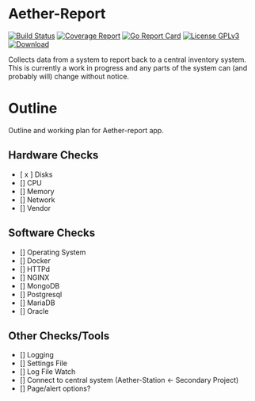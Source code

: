 Aether-Report
=============
[![Build Status](https://gitlab.com/anthony.j.martin/aether-report/badges/master/build.svg)](https://gitlab.com/anthony.j.martin/aether-report/commits/master) [![Coverage Report](https://gitlab.com/anthony.j.martin/aether-report/badges/master/coverage.svg)](https://gitlab.com/anthony.j.martin/aether-report/commits/master) [![Go Report Card](https://goreportcard.com/badge/gitlab.com/anthony.j.martin/aether-report)](https://goreportcard.com/report/gitlab.com/anthony.j.martin/aether-report) [![License GPLv3](https://img.shields.io/badge/License-GPLv3-brightgreen.svg)](https://img.shields.io/badge/License-GPLv3-brightgreen.svg) [ ![Download](https://api.bintray.com/packages/ajm030/Aether-Suite-rpm/aether-report/images/download.svg) ](https://bintray.com/ajm030/Aether-Suite-rpm/aether-report/_latestVersion)

Collects data from a system to report back to a central inventory system.
This is currently a work in progress and any parts of the system can (and probably will) change without notice.

Outline
=======

Outline and working plan for Aether-report app.

Hardware Checks
---------------
- [ x ] Disks
- [] CPU
- [] Memory
- [] Network
- [] Vendor

Software Checks
---------------
- [] Operating System
- [] Docker
- [] HTTPd
- [] NGINX
- [] MongoDB
- [] Postgresql
- [] MariaDB
- [] Oracle

Other Checks/Tools
------------------
- [] Logging
- [] Settings File
- [] Log File Watch
- [] Connect to central system (Aether-Station <- Secondary Project)
- [] Page/alert options?

